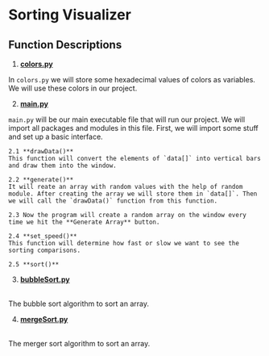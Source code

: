 # Sorting Visualizer

## Function Descriptions

1. **[colors.py](colors.py)**

In `colors.py` we will store some hexadecimal values of colors as variables. We will use these colors in our project.

2. **[main.py](main.py)**

`main.py` will be our main executable file that will run our project. We will import all packages and modules in this file. First, we will import some stuff and set up a basic interface.

    2.1 **drawData()**
    This function will convert the elements of `data[]` into vertical bars and draw them into the window.

    2.2 **generate()**
    It will reate an array with random values with the help of random module. After creating the array we will store them in `data[]`. Then we will call the `drawData()` function from this function.

    2.3 Now the program will create a random array on the window every time we hit the **Generate Array** button.

    2.4 **set_speed()**
    This function will determine how fast or slow we want to see the sorting comparisons.

    2.5 **sort()**

3. **[bubbleSort.py](algorithms/bubbleSort.py)**
<br>
The bubble sort algorithm to sort an array.

4. **[mergeSort.py](algorithms/mergeSort.py)**
<br>
The merger sort algorithm to sort an array.

